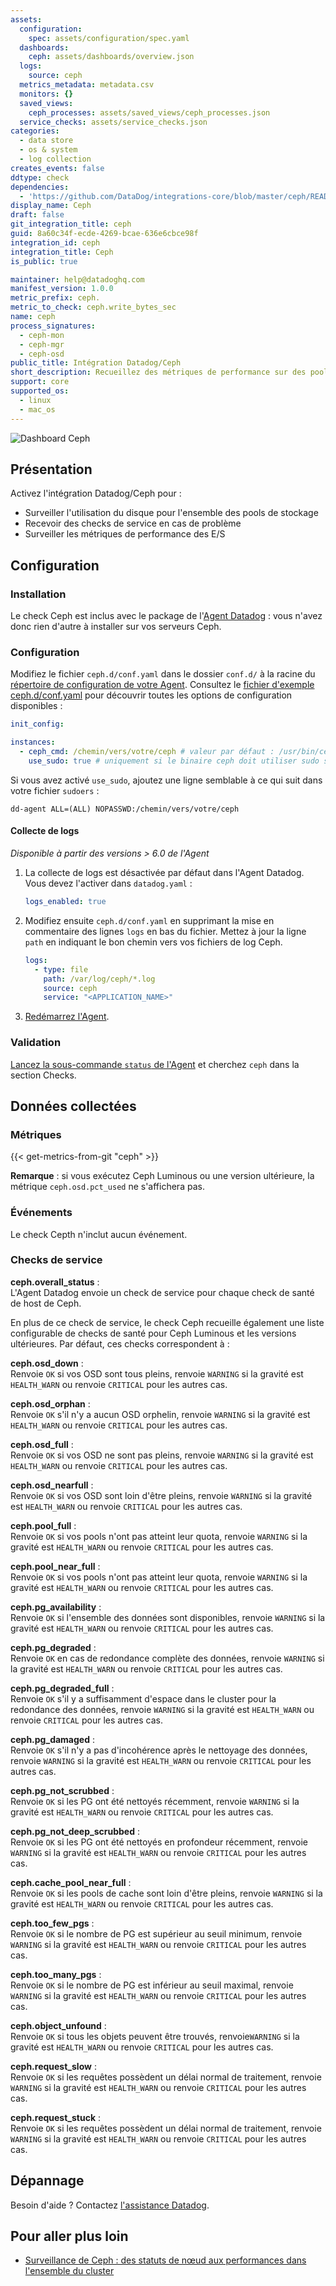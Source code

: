 ```yaml
---
assets:
  configuration:
    spec: assets/configuration/spec.yaml
  dashboards:
    ceph: assets/dashboards/overview.json
  logs:
    source: ceph
  metrics_metadata: metadata.csv
  monitors: {}
  saved_views:
    ceph_processes: assets/saved_views/ceph_processes.json
  service_checks: assets/service_checks.json
categories:
  - data store
  - os & system
  - log collection
creates_events: false
ddtype: check
dependencies:
  - 'https://github.com/DataDog/integrations-core/blob/master/ceph/README.md'
display_name: Ceph
draft: false
git_integration_title: ceph
guid: 8a60c34f-ecde-4269-bcae-636e6cbce98f
integration_id: ceph
integration_title: Ceph
is_public: true

maintainer: help@datadoghq.com
manifest_version: 1.0.0
metric_prefix: ceph.
metric_to_check: ceph.write_bytes_sec
name: ceph
process_signatures:
  - ceph-mon
  - ceph-mgr
  - ceph-osd
public_title: Intégration Datadog/Ceph
short_description: Recueillez des métriques de performance sur des pools individuels et surveillez le statut global du cluster.
support: core
supported_os:
  - linux
  - mac_os
---
```

![Dashboard Ceph][1]

## Présentation

Activez l'intégration Datadog/Ceph pour :

- Surveiller l'utilisation du disque pour l'ensemble des pools de stockage
- Recevoir des checks de service en cas de problème
- Surveiller les métriques de performance des E/S

## Configuration

### Installation

Le check Ceph est inclus avec le package de l'[Agent Datadog][2] : vous n'avez donc rien d'autre à installer sur vos serveurs Ceph.

### Configuration

Modifiez le fichier `ceph.d/conf.yaml` dans le dossier `conf.d/` à la racine du [répertoire de configuration de votre Agent][3].
Consultez le [fichier d'exemple ceph.d/conf.yaml][4] pour découvrir toutes les options de configuration disponibles :

```yaml
init_config:

instances:
  - ceph_cmd: /chemin/vers/votre/ceph # valeur par défaut : /usr/bin/ceph
    use_sudo: true # uniquement si le binaire ceph doit utiliser sudo sur vos nœuds
```

Si vous avez activé `use_sudo`, ajoutez une ligne semblable à ce qui suit dans votre fichier `sudoers` :

```text
dd-agent ALL=(ALL) NOPASSWD:/chemin/vers/votre/ceph
```

#### Collecte de logs

_Disponible à partir des versions > 6.0 de l'Agent_

1. La collecte de logs est désactivée par défaut dans l'Agent Datadog. Vous devez l'activer dans `datadog.yaml` :

   ```yaml
   logs_enabled: true
   ```

2. Modifiez ensuite `ceph.d/conf.yaml` en supprimant la mise en commentaire des lignes `logs` en bas du fichier. Mettez à jour la ligne `path` en indiquant le bon chemin vers vos fichiers de log Ceph.

   ```yaml
   logs:
     - type: file
       path: /var/log/ceph/*.log
       source: ceph
       service: "<APPLICATION_NAME>"
   ```

3. [Redémarrez l'Agent][5].

### Validation

[Lancez la sous-commande `status` de l'Agent][6] et cherchez `ceph` dans la section Checks.

## Données collectées

### Métriques
{{< get-metrics-from-git "ceph" >}}


**Remarque** : si vous exécutez Ceph Luminous ou une version ultérieure, la métrique `ceph.osd.pct_used` ne s'affichera pas.

### Événements

Le check Cepth n'inclut aucun événement.

### Checks de service

**ceph.overall_status** :<br>
L'Agent Datadog envoie un check de service pour chaque check de santé de host de Ceph.

En plus de ce check de service, le check Ceph recueille également une liste configurable de checks de santé pour Ceph Luminous et les versions ultérieures. Par défaut, ces checks correspondent à :

**ceph.osd_down** :<br>
Renvoie `OK` si vos OSD sont tous pleins, renvoie `WARNING` si la gravité est `HEALTH_WARN` ou renvoie `CRITICAL` pour les autres cas.

**ceph.osd_orphan** :<br>
Renvoie `OK` s'il n'y a aucun OSD orphelin, renvoie `WARNING` si la gravité est `HEALTH_WARN` ou renvoie `CRITICAL` pour les autres cas.

**ceph.osd_full** :<br>
Renvoie `OK` si vos OSD ne sont pas pleins, renvoie `WARNING` si la gravité est `HEALTH_WARN` ou renvoie `CRITICAL` pour les autres cas.

**ceph.osd_nearfull** :<br>
Renvoie `OK` si vos OSD sont loin d'être pleins, renvoie `WARNING` si la gravité est `HEALTH_WARN` ou renvoie `CRITICAL` pour les autres cas.

**ceph.pool_full** :<br>
Renvoie `OK` si vos pools n'ont pas atteint leur quota, renvoie `WARNING` si la gravité est `HEALTH_WARN` ou renvoie `CRITICAL` pour les autres cas.

**ceph.pool_near_full** :<br>
Renvoie `OK` si vos pools n'ont pas atteint leur quota, renvoie `WARNING` si la gravité est `HEALTH_WARN` ou renvoie `CRITICAL` pour les autres cas.

**ceph.pg_availability** :<br>
Renvoie `OK` si l'ensemble des données sont disponibles, renvoie `WARNING` si la gravité est `HEALTH_WARN` ou renvoie `CRITICAL` pour les autres cas.

**ceph.pg_degraded** :<br>
Renvoie `OK` en cas de redondance complète des données, renvoie `WARNING` si la gravité est `HEALTH_WARN` ou renvoie `CRITICAL` pour les autres cas.

**ceph.pg_degraded_full** :<br>
Renvoie `OK` s'il y a suffisamment d'espace dans le cluster pour la redondance des données, renvoie `WARNING` si la gravité est `HEALTH_WARN` ou renvoie `CRITICAL` pour les autres cas.

**ceph.pg_damaged** :<br>
Renvoie `OK` s'il n'y a pas d'incohérence après le nettoyage des données, renvoie `WARNING` si la gravité est `HEALTH_WARN` ou renvoie `CRITICAL` pour les autres cas.

**ceph.pg_not_scrubbed** :<br>
Renvoie `OK` si les PG ont été nettoyés récemment, renvoie `WARNING` si la gravité est `HEALTH_WARN` ou renvoie `CRITICAL` pour les autres cas.

**ceph.pg_not_deep_scrubbed** :<br>
Renvoie `OK` si les PG ont été nettoyés en profondeur récemment, renvoie `WARNING` si la gravité est `HEALTH_WARN` ou renvoie `CRITICAL` pour les autres cas.

**ceph.cache_pool_near_full** :<br>
Renvoie `OK` si les pools de cache sont loin d'être pleins, renvoie `WARNING` si la gravité est `HEALTH_WARN` ou renvoie `CRITICAL` pour les autres cas.

**ceph.too_few_pgs** :<br>
Renvoie `OK` si le nombre de PG est supérieur au seuil minimum, renvoie `WARNING` si la gravité est `HEALTH_WARN` ou renvoie `CRITICAL` pour les autres cas.

**ceph.too_many_pgs** :<br>
Renvoie `OK` si le nombre de PG est inférieur au seuil maximal, renvoie `WARNING` si la gravité est `HEALTH_WARN` ou renvoie `CRITICAL` pour les autres cas.

**ceph.object_unfound** :<br>
Renvoie `OK` si tous les objets peuvent être trouvés, renvoie`WARNING` si la gravité est `HEALTH_WARN` ou renvoie `CRITICAL` pour les autres cas.

**ceph.request_slow** :<br>
Renvoie `OK` si les requêtes possèdent un délai normal de traitement, renvoie `WARNING` si la gravité est `HEALTH_WARN` ou renvoie `CRITICAL` pour les autres cas.

**ceph.request_stuck** :<br>
Renvoie `OK` si les requêtes possèdent un délai normal de traitement, renvoie `WARNING` si la gravité est `HEALTH_WARN` ou renvoie `CRITICAL` pour les autres cas.

## Dépannage

Besoin d'aide ? Contactez [l'assistance Datadog][8].

## Pour aller plus loin

- [Surveillance de Ceph : des statuts de nœud aux performances dans l'ensemble du cluster][9]

[1]: https://raw.githubusercontent.com/DataDog/integrations-core/master/ceph/images/ceph_dashboard.png
[2]: https://app.datadoghq.com/account/settings#agent
[3]: https://docs.datadoghq.com/fr/agent/guide/agent-configuration-files/#agent-configuration-directory
[4]: https://github.com/DataDog/integrations-core/blob/master/ceph/datadog_checks/ceph/data/conf.yaml.example
[5]: https://docs.datadoghq.com/fr/agent/guide/agent-commands/#start-stop-and-restart-the-agent
[6]: https://docs.datadoghq.com/fr/agent/guide/agent-commands/#agent-status-and-information
[7]: https://github.com/DataDog/integrations-core/blob/master/ceph/metadata.csv
[8]: https://docs.datadoghq.com/fr/help/
[9]: https://www.datadoghq.com/blog/monitor-ceph-datadog
